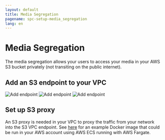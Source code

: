 ```yaml
---
layout: default
title: Media Segregation
pagename: spc-setup-media_segregation
lang: en
---
```


# Media Segregation

The media segregation allows your users to access your media in your AWS S3 bucket privately (not transiting on the public internet). 

## Add an S3 endpoint to your VPC

![Add endpoint](../images/spc-endpoint-create-1.png)
![Add endpoint](../images/spc-endpoint-create-2.png)
![Add endpoint](../images/spc-endpoint-create-3.png)

## Set up S3 proxy

An S3 proxy is needed in your VPC to proxy the traffic from your network into the S3 VPC endpoint. See [here](https://github.com/shotgunsoftware/s3-proxy-example) for an example Docker image that could be run in your AWS account using AWS ECS running with AWS Fargate.
